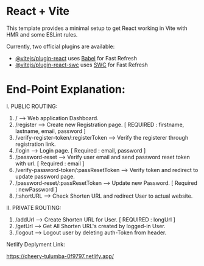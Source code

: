 # React + Vite

This template provides a minimal setup to get React working in Vite with HMR and some ESLint rules.

Currently, two official plugins are available:

- [@vitejs/plugin-react](https://github.com/vitejs/vite-plugin-react/blob/main/packages/plugin-react/README.md) uses [Babel](https://babeljs.io/) for Fast Refresh
- [@vitejs/plugin-react-swc](https://github.com/vitejs/vite-plugin-react-swc) uses [SWC](https://swc.rs/) for Fast Refresh

# End-Point Explanation:

I. PUBLIC ROUTING:

  1. / --> Web application Dashboard.
  2. /register --> Create new Registration page. [ REQUIRED : firstname, lastname, email, password ]
  3. /verify-register-token/:registerToken --> Verify the registerer through registration link.
  4. /login --> Login page. [ Required : email, password ]
  5. /password-reset --> Verify user email and send password reset token with url. [ Required : email ]
  6. /verify-password-token/:passResetToken --> Verify token and redirect to update password page.
  7. /password-reset/:passResetToken --> Update new Password. [ Required : newPassword ]
  8. /:shortURL --> Check Shorten URL and redirect User to actual website.

II. PRIVATE ROUTING:

  1. /addUrl --> Create Shorten URL for User. [ REQUIRED : longUrl ]
  2. /getUrl --> Get All Shorten URL's created by logged-in User.
  3. /logout --> Logout user by deleting auth-Token from header.

Netlify Deplyment Link:

https://cheery-tulumba-0f9797.netlify.app/
